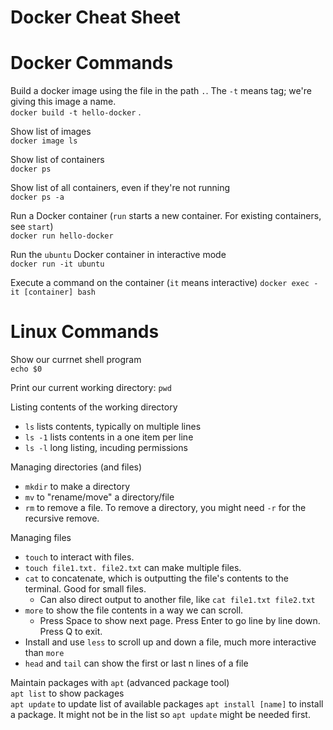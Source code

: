 # Docker Cheat Sheet


# Docker Commands

Build a docker image using the file in the path `.`. The `-t` means tag; we're giving this image a name.\
`docker build -t hello-docker` .

Show list of images\
`docker image ls`

Show list of containers\
`docker ps`

Show list of all containers, even if they're not running\
`docker ps -a`

Run a Docker container (`run` starts a new container. For existing containers, see `start`)\
`docker run hello-docker`

Run the `ubuntu` Docker container in interactive mode\
`docker run -it ubuntu`

Execute a command on the container (`it` means interactive)
`docker exec -it [container] bash`

# Linux Commands

Show our currnet shell program\
`echo $0`

Print our current working directory: `pwd`

Listing contents of the working directory
- `ls` lists contents, typically on multiple lines
- `ls -1` lists contents in a one item per line
- `ls -l` long listing, incuding permissions

Managing directories (and files)
- `mkdir` to make a directory
- `mv` to "rename/move" a directory/file
- `rm` to remove a file.  To remove a directory, you might need `-r` for the recursive remove.

Managing files
- `touch` to interact with files.
- `touch file1.txt. file2.txt` can make multiple files.
- `cat` to concatenate, which is outputting the file's contents to the terminal. Good for small files.
  - Can also direct output to another file, like `cat file1.txt file2.txt`
- `more` to show the file contents in a way we can scroll.
  - Press Space to show next page. Press Enter to go line by line down. Press Q to exit.
- Install and use `less` to scroll up and down a file, much more interactive than `more`
- `head` and `tail` can show the first or last n lines of a file


Maintain packages with `apt` (advanced package tool)\
`apt list` to show packages\
`apt update` to update list of available packages
`apt install [name]` to install a package. It might not be in the list so `apt update` might be needed first.
